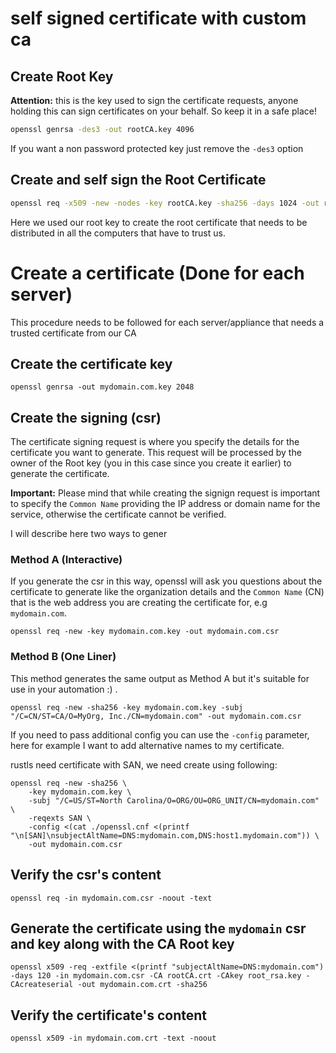 # self signed certificate with custom ca 

## Create Root Key

**Attention:** this is the key used to sign the certificate requests, anyone holding this can sign certificates on your behalf. So keep it in a safe place!

```bash
openssl genrsa -des3 -out rootCA.key 4096
```

If you want a non password protected key just remove the `-des3` option


## Create and self sign the Root Certificate

```bash
openssl req -x509 -new -nodes -key rootCA.key -sha256 -days 1024 -out rootCA.crt
```

Here we used our root key to create the root certificate that needs to be distributed in all the computers that have to trust us.


# Create a certificate (Done for each server)

This procedure needs to be followed for each server/appliance that needs a trusted certificate from our CA

## Create the certificate key

```
openssl genrsa -out mydomain.com.key 2048
```

## Create the signing  (csr)

The certificate signing request is where you specify the details for the certificate you want to generate.
This request will be processed by the owner of the Root key (you in this case since you create it earlier) to generate the certificate.

**Important:** Please mind that while creating the signign request is important to specify the `Common Name` providing the IP address or domain name for the service, otherwise the certificate cannot be verified.

I will describe here two ways to gener

### Method A (Interactive)

If you generate the csr in this way, openssl will ask you questions about the certificate to generate like the organization details and the `Common Name` (CN) that is the web address you are creating the certificate for, e.g `mydomain.com`.

```
openssl req -new -key mydomain.com.key -out mydomain.com.csr
```

### Method B (One Liner)

This method generates the same output as Method A but it's suitable for use in your automation :) .

```
openssl req -new -sha256 -key mydomain.com.key -subj "/C=CN/ST=CA/O=MyOrg, Inc./CN=mydomain.com" -out mydomain.com.csr
```

If you need to pass additional config you can use the `-config` parameter, here for example I want to add alternative names to my certificate.

rustls need certificate with SAN, we need create using following: 

```
openssl req -new -sha256 \
    -key mydomain.com.key \
    -subj "/C=US/ST=North Carolina/O=ORG/OU=ORG_UNIT/CN=mydomain.com" \
    -reqexts SAN \
    -config <(cat ./openssl.cnf <(printf "\n[SAN]\nsubjectAltName=DNS:mydomain.com,DNS:host1.mydomain.com")) \
    -out mydomain.com.csr
```


## Verify the csr's content

```
openssl req -in mydomain.com.csr -noout -text
```

## Generate the certificate using the `mydomain` csr and key along with the CA Root key

```
openssl x509 -req -extfile <(printf "subjectAltName=DNS:mydomain.com") -days 120 -in mydomain.com.csr -CA rootCA.crt -CAkey root_rsa.key -CAcreateserial -out mydomain.com.crt -sha256
```

## Verify the certificate's content

```
openssl x509 -in mydomain.com.crt -text -noout
```
